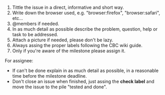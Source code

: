 1. Tittle the issue in a direct, informative and short way. 
2. Write down the browser used, e.g. "browser:firefox", "browser:safari", etc...
3. @members if needed.
4. In as much detail as possible describe the problem, question, help or task to be addressed.
5. Attach a picture if needed, please don't be lazy.
6. Always assing the proper labels following the CBC wiki guide.
7. Only if you're aware of the milestone please assign it.

For assignee:

-  If can't be done explain in as much detail as possible, in a reasonable time before the milestone deadline.
-  Don't close an issue when finished, just assing the **check label** and move the issue to the pile "tested and done".
